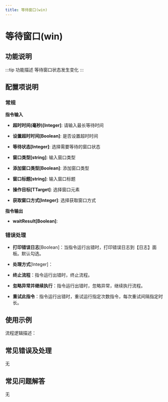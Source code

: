 ```yaml
---
title: 等待窗口(win)
---
```


# 等待窗口(win)

## 功能说明

:::tip 功能描述
等待窗口状态发生变化
:::

## 配置项说明

### 常规

**指令输入**

- **超时时间(毫秒)[Integer]**: 请输入最长等待时间

- **设置超时时间[Boolean]**: 是否设置超时时间

- **等待状态[Integer]**: 选择需要等待的窗口状态

- **窗口类型[string]**: 输入窗口类型

- **添加窗口类型[Boolean]**: 添加窗口类型

- **窗口标题[string]**: 输入窗口标题

- **操作目标[TTarget]**: 选择窗口元素

- **获取窗口方式[Integer]**: 选择获取窗口方式


**指令输出**

- **waitResult[Boolean]**: 

### 错误处理

- **打印错误日志**[Boolean]：当指令运行出错时，打印错误日志到【日志】面板。默认勾选。

- **处理方式**[Integer]：

 - **终止流程**：指令运行出错时，终止流程。

 - **忽略异常并继续执行**：指令运行出错时，忽略异常，继续执行流程。

 - **重试此指令**：指令运行出错时，重试运行指定次数指令，每次重试间隔指定时长。

## 使用示例

流程逻辑描述：

## 常见错误及处理

无

## 常见问题解答

无

